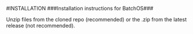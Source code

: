 #INSTALLATION
###Installation instructions for BatchOS###

Unzip files from the cloned repo (recommended) or the .zip from the latest release (not recommended). 
